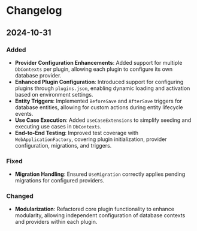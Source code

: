 # Changelog

## 2024-10-31

### Added

-   **Provider Configuration Enhancements**: Added support for multiple `DbContexts` per plugin, allowing each plugin to configure its own database provider.
-   **Enhanced Plugin Configuration**: Introduced support for configuring plugins through `plugins.json`, enabling dynamic loading and activation based on environment settings.
-   **Entity Triggers**: Implemented `BeforeSave` and `AfterSave` triggers for database entities, allowing for custom actions during entity lifecycle events.
-   **Use Case Execution**: Added `UseCaseExtensions` to simplify seeding and executing use cases in `DbContexts`.
-   **End-to-End Testing**: Improved test coverage with `WebApplicationFactory`, covering plugin initialization, provider configuration, migrations, and triggers.

### Fixed

-   **Migration Handling**: Ensured `UseMigration` correctly applies pending migrations for configured providers.

### Changed

-   **Modularization**: Refactored core plugin functionality to enhance modularity, allowing independent configuration of database contexts and providers within each plugin.